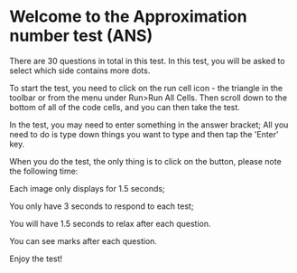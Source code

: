 # Welcome to the Approximation number test (ANS)
There are  30 questions in total in this test.
In this test, you will be asked to select which side contains more dots.


To start the test, you need to click on the run cell icon - the triangle in the toolbar or from the menu under Run>Run All Cells.
Then scroll down to the bottom of all of the code cells, and you can then take the test.


In the test, you may need to enter something in the answer bracket;
All you need to do is type down things you want to type and then tap the 'Enter' key.


When you do the test, the only thing is to click on the button, please note the following time:

Each image only displays for 1.5 seconds;

You only have 3 seconds to respond to each test;

You will have 1.5 seconds to relax after each question.

You can see marks after each question.


Enjoy the test!
